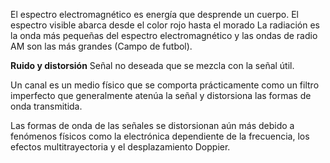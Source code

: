 El espectro electromagnético es energía que desprende un cuerpo. 
El espectro visible abarca desde el color rojo hasta el morado
La radiación es la onda más pequeñas del espectro electromagnético y las ondas de radio AM son las más grandes (Campo de futbol).

**Ruido y distorsión**
Señal no deseada que se mezcla con la señal útil.

Un canal es un medio físico que se comporta prácticamente como un filtro imperfecto que generalmente atenúa la señal y distorsiona las formas de onda transmitida.

Las formas de onda de las señales se distorsionan aún más debido a fenómenos físicos como la electrónica dependiente de la frecuencia, los efectos multitrayectoria y el desplazamiento Doppier.
